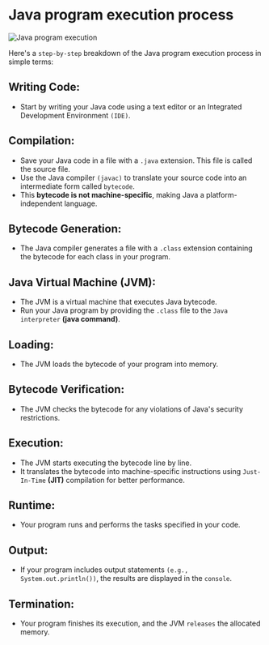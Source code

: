 # Java program execution process

![Java program execution](https://res.cloudinary.com/dq3pru6ji/image/upload/v1708275269/OWN%20IMAGES/exexution_process_of_java_towaen.png)

Here's a `step-by-step` breakdown of the Java program execution process in simple terms:

## Writing Code:

- Start by writing your Java code using a text editor or an Integrated Development Environment `(IDE)`.

## Compilation:

- Save your Java code in a file with a `.java` extension. This file is called the source file.
- Use the Java compiler `(javac)` to translate your source code into an intermediate form called `bytecode`.
- This **bytecode is not machine-specific**, making Java a platform-independent language.

## Bytecode Generation:

- The Java compiler generates a file with a `.class` extension containing the bytecode for each class in your program.

## Java Virtual Machine (JVM):

- The JVM is a virtual machine that executes Java bytecode.
- Run your Java program by providing the `.class` file to the `Java interpreter` **(java command)**.

## Loading:

- The JVM loads the bytecode of your program into memory.

## Bytecode Verification:

- The JVM checks the bytecode for any violations of Java's security restrictions.

## Execution:

- The JVM starts executing the bytecode line by line.
- It translates the bytecode into machine-specific instructions using `Just-In-Time` **(JIT)** compilation for better performance.

## Runtime:

- Your program runs and performs the tasks specified in your code.

## Output:

- If your program includes output statements
  `(e.g., System.out.println())`, the results are displayed in the `console`.

## Termination:

- Your program finishes its execution, and the JVM `releases` the allocated memory.
